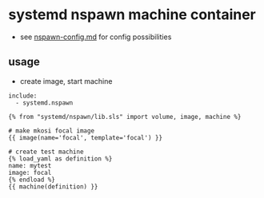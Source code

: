 # systemd nspawn machine container

+ see [nspawn-config.md](nspawn-config.md) for config possibilities

## usage

+ create image, start machine

```
include:
  - systemd.nspawn

{% from "systemd/nspawn/lib.sls" import volume, image, machine %}

# make mkosi focal image
{{ image(name='focal', template='focal') }}

# create test machine
{% load_yaml as definition %}
name: mytest
image: focal
{% endload %}
{{ machine(definition) }}

```
